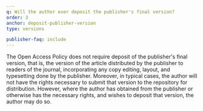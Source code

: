 ```yaml
---
q: Will the author ever deposit the publisher's final version?
order: 3
anchor: deposit-publisher-version
type: versions

publisher-faq: include
---
```

The Open Access Policy does not require deposit of the publisher's final version, that is, the version of the article distributed by the publisher to readers of the journal, incorporating any copy editing, layout, and typesetting done by the publisher. Moreover, in typical cases, the author will not have the rights necessary to submit that version to the repository for distribution. However, where the author has obtained from the publisher or otherwise has the necessary rights, and wishes to deposit that version, the author may do so.
